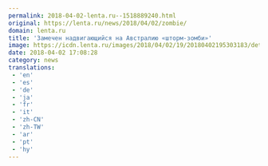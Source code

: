 ```yaml
---
permalink: 2018-04-02-lenta.ru--1518889240.html
original: https://lenta.ru/news/2018/04/02/zombie/
domain: lenta.ru
title: 'Замечен надвигающийся на Австралию «шторм-зомби»'
image: https://icdn.lenta.ru/images/2018/04/02/19/20180402195303183/detail_17334b70532432529edb3e05dd4136c8.jpg
date: 2018-04-02 17:08:28
category: news
translations: 
 - 'en'
 - 'es'
 - 'de'
 - 'ja'
 - 'fr'
 - 'it'
 - 'zh-CN'
 - 'zh-TW'
 - 'ar'
 - 'pt'
 - 'hy'
---
```


